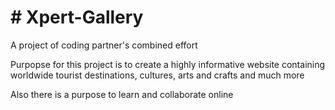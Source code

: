 <h1># Xpert-Gallery</h1>

<p>A project of coding partner's combined effort</p>
<p>Purpopse for this project is to create a highly informative website containing worldwide tourist destinations, cultures, arts and crafts and much more</p>
<p>Also there is a purpose to learn and collaborate online</p>
